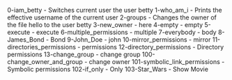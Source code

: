0-iam_betty -  Switches current user the user betty
1-who_am_i - Prints the effective username of the current user
2-groups - Changes the owner of the file hello to the user betty
3-new_owner - here
4-empty - empty
5-execute - execute
6-multiple_permissions - multiple
7-everybody - body
8-James_Bond - Bond
9-John_Doe - john
10-mirror_permissions - mirror
11-directories_permissions - permissions
12-directory_permissions  - Directory permissions
13-change_group - change group
100-change_owner_and_group - change owner
101-symbolic_link_permissions - Symbolic permissions
102-if_only - Only
103-Star_Wars - Show Movie
